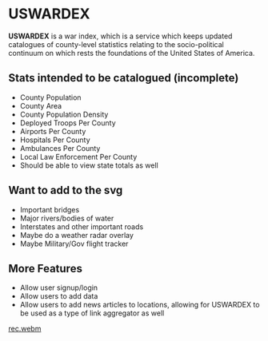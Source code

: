 # USWARDEX

**USWARDEX** is a war index, which is a service which keeps updated catalogues of 
county-level statistics relating to the socio-political continuum on which 
rests the foundations of the United States of America.

## Stats intended to be catalogued (incomplete)
 - County Population
 - County Area
 - County Population Density
 - Deployed Troops Per County
 - Airports Per County
 - Hospitals Per County
 - Ambulances Per County
 - Local Law Enforcement Per County
 - Should be able to view state totals as well

## Want to add to the svg
 - Important bridges
 - Major rivers/bodies of water
 - Interstates and other important roads
 - Maybe do a weather radar overlay
 - Maybe Military/Gov flight tracker

## More Features
 - Allow user signup/login
 - Allow users to add data
 - Allow users to add news articles to locations, allowing for USWARDEX to be
 used as a type of link aggregator as well

[rec.webm](https://github.com/user-attachments/assets/55be6864-c84c-400d-b723-418f6f6bba24)
